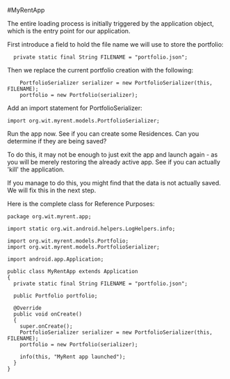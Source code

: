 #MyRentApp

The entire loading process is initially triggered by the application object, which is the entry point for our application.

First introduce a field to hold the file name we will use to store the portfolio:

~~~
  private static final String FILENAME = "portfolio.json";
~~~

Then we replace the current portfolio creation with the following:

~~~
    PortfolioSerializer serializer = new PortfolioSerializer(this, FILENAME);
    portfolio = new Portfolio(serializer);
~~~

Add an import statement for PortfolioSerializer:

~~~
import org.wit.myrent.models.PortfolioSerializer;
~~~

Run the app now. See if you can create some Residences. Can you determine if they are being saved?

To do this, it may not be enough to just exit the app and launch again - as you will be merely restoring the already active app. See if you can actually 'kill' the application.

If you manage to do this, you might find that the data is not actually saved. We will fix this in the next step.


Here is the complete class for Reference Purposes:

~~~
package org.wit.myrent.app;

import static org.wit.android.helpers.LogHelpers.info;

import org.wit.myrent.models.Portfolio;
import org.wit.myrent.models.PortfolioSerializer;

import android.app.Application;

public class MyRentApp extends Application
{
  private static final String FILENAME = "portfolio.json";
  
  public Portfolio portfolio;

  @Override
  public void onCreate()
  {
    super.onCreate();
    PortfolioSerializer serializer = new PortfolioSerializer(this, FILENAME);
    portfolio = new Portfolio(serializer);

    info(this, "MyRent app launched");
  }
}
~~~